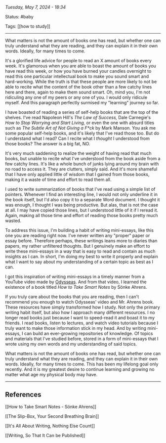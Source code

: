
*Tuesday, May 7, 2024 - 18:34*

Status: #baby 

Tags: [[how to study]]

---

What matters is not the amount of books one has read, but whether one can truly understand what they are reading, and they can explain it in their own words. Ideally, for many times to come.

It's a glorified life advice for people to read an X amount of books every week. It's glamorous when you are able to boast the amount of books you have read this week, or how you have burned your candles overnight to read this one particular intellectual book to make you sound smart and hard-working. While the truth is that these people are more likely to not be able to recite what the content of the book other than a few catchy lines here and there, again to make them sound smart. Oh, mind you, I'm not ridiculing any one of my peers or any one of you. I would only ridicule myself. And this paragraph perfectly surmised my "learning" journey so far.

I have boasted of reading a series of self-help books that are the top of the shelves. I've read Napoleon Hill's *The Law of Success,* Dale Carnegie's *How to Stop Worrying and Start Living,* or even the one with absurd titles such as *The Subtle Art of Not Giving a F\*ck* by Mark Manson. You ask me some popular self-help books, and it's likely that I've read those too. But do I understand what I read? Can I recite what I *thought* I understood from those books? The answer is a big fat, NO.

It's very much saddening to realize the weight of having read that much books, but unable to recite what I've understood from the book aside from a few catchy lines. It's like a whole bunch of junks lying around my brain with no road to access it. They are clutters, simply said. And it's more shameful that I have only applied little of wisdom that I gained from those books, making it a waste of time and effort to read them all.

I used to write summarization of books that I've read using a simple list of pointers. Whenever I find an interesting line, I would not only underline it in the book itself, but I'd also copy it to a separate Word document. I thought it was enough, I thought I was being productive. But alas, that is not the case at all. I may have copied those lines, but I understood little of it if I reread it. Again, making all those time and effort of reading those books pretty much wasted.

To address this issue, I'm building a habit of writing mini-essays, like this one you are reading right now. I've never written any "proper" paper or essay before. Therefore perhaps, these writings leans more to diaries than papers, my rather unfiltered thoughts. But I genuinely make an effort to write these mini-essays in a way that is easy to read and contain as much insights as I can. In short, I'm doing my best to write it properly and explain what I want to say about my understanding of a certain topic as best as I can.

I got this inspiration of writing mini-essays in a timely manner from a YouTube video made by [Odysseas](https://www.youtube.com/watch?v=N4YjXJVzoZY&pp=ygURb2R5c3NlYXMgb2JzaWRpYW4%3D). And from that video, I learned the existence of a book titled *How to Take Smart Notes* by Sönke Ahrens.

If you truly care about the books that you are reading, then I can't recommend you enough to watch Odysseas' video and Mr. Ahrens book. These resources have simply transformed how I study. Not only the primary writing habit itself, but also how I approach many different resources. I no longer read books just because I want to speed-read it and boast it to my friends. I read books, listen to lectures, and watch video tutorials because I truly want to make those information stick in my head. And by writing mini-essays, I can build an ever-growing repositories of knowledge. Of topics and materials that I've studied before, stored in a form of mini-essays that I wrote using my own words and my understanding of said topics.

What matters is not the amount of books one has read, but whether one can truly understand what they are reading, and they can explain it in their own words. Ideally, for many times to come. This has been my lifelong goal only recently. And it is my greatest desire to continue learning and growing no matter what age my physical body may have.

---
## References

[[How to Take Smart Notes - Sönke Ahrens]]

[[The Slip-Box, Your Second Breathing Brain]]

[[It's All About Writing, Nothing Else Count]]

[[Writing, So That It Can be Published]]